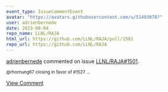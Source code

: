 ```yaml
---
event_type: IssueCommentEvent
avatar: "https://avatars.githubusercontent.com/u/51493078?"
user: adrienbernede
date: 2023-08-04
repo_name: LLNL/RAJA
html_url: https://github.com/LLNL/RAJA/pull/1501
repo_url: https://github.com/LLNL/RAJA
---
```


<a href='https://github.com/adrienbernede' target='_blank'>adrienbernede</a> commented on issue <a href='https://github.com/LLNL/RAJA/pull/1501' target='_blank'>LLNL/RAJA#1501</a>.

<small>@rhornung67 closing in favor of #1527 ...</small>

<a href='https://github.com/LLNL/RAJA/pull/1501' target='_blank'>View Comment</a>